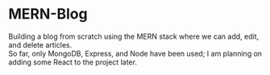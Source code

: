 # MERN-Blog
Building a blog from scratch using the MERN stack where we can add, edit, and delete articles.  
So far, only MongoDB, Express, and Node have been used; I am planning on adding some React to the project later.
